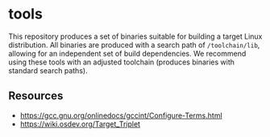 # tools

This repository produces a set of binaries suitable for building a target Linux distribution.
All binaries are produced with a search path of `/toolchain/lib`, allowing for an independent set of build dependencies.
We recommend using these tools with an adjusted toolchain (produces binaries with standard search paths).

## Resources

- https://gcc.gnu.org/onlinedocs/gccint/Configure-Terms.html
- https://wiki.osdev.org/Target_Triplet
